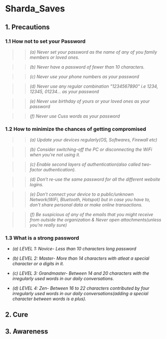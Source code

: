 # Sharda_Saves

## 1. Precautions

### 1.1 How not to set your Password

>>  *(a) Never set your password as the name of any of you family members or loved ones.*

>>  *(b) Never have a password of fewer than 10 characters.*
    
>>  *(c) Never use your phone numbers as your password*

>> *(d) Never use any regular combination "1234567890" i.e 1234, 12345, 01234... as your password*

>> *(e) Never use birthday of yours or your loved ones as your password*

>> *(f) Never use Cuss words as your password*

### 1.2 How to minimize the chances of getting compromised

>>  *(a) Update your devices regularly(OS, Softwares, Firewall etc)*

>>  *(b) Consider switching-off the PC or disconnecting the WiFi when you’re not using it.*

>>  *(c) Enable second layers of authentication(also called two-factor authentication).*

>>  *(d) Don’t re-use the same password for all the different website logins.*

>>  *(e) Don't connect your device to a public/unknown Network(WiFi, Bluetooth, Hotspot) but in case you have to, don't share personal data or make online transactions.*

>>  *(f) Be suspicious of any of the emails that you might receive from outside the organization & Never open attachments(unless you're really sure)*

### 1.3 What is a strong password

- *(a) LEVEL 1: Novice- Less than 10 characters long password*

- *(b) LEVEL 2: Master- More than 14 characters with atleat a special character or a digits in it.*

- *(c) LEVEL 3: Grandmaster- Between 14 and 20 characters with the irregularly used words in our daily conversations.*

- *(d) LEVEL 4: Zen- Between 16 to 22 characters contributed by four irregularly used words in our daily conversations(adding a special character between words is a plus).*




## 2. Cure

## 3. Awareness



